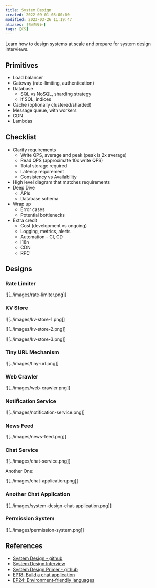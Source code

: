 ```yaml
---
title: System Design
created: 2022-09-01 08:00:00
modified: 2023-03-26 11:19:47
aliases: [系统设计]
tags: [CS]
---
```


Learn how to design systems at scale and prepare for system design interviews.

## Primitives

- Load balancer
- Gateway (rate-limiting, authentication)
- Database
    - SQL vs NoSQL, sharding strategy
    - if SQL, indices
- Cache (optionally clustered/sharded)
- Message queue, with workers
- CDN
- Lambdas

## Checklist

- Clarify requirements
    - Write QPS, average and peak (peak is 2x average)
    - Read QPS (approximate 10x write QPS)
    - Total storage required
    - Latency requirement
    - Consistency vs Availability
- High level diagram that matches requirements
- Deep Dive
    - APIs
    - Database schema
- Wrap up
    - Error cases
    - Potential bottlenecks
- Extra credit
    - Cost (development vs ongoing)
    - Logging, metrics, alerts
    - Automation - CI, CD
    - i18n
    - CDN
    - RPC

## Designs

### Rate Limiter

![[../images/rate-limiter.png]]

### KV Store

![[../images/kv-store-1.png]]

![[../images/kv-store-2.png]]

![[../images/kv-store-3.png]]

### Tiny URL Mechanism

![[../images/tiny-url.png]]

### Web Crawler

![[../images/web-crawler.png]]

### Notification Service

![[../images/notification-service.png]]

### News Feed

![[../images/news-feed.png]]

### Chat Service

![[../images/chat-service.png]]

Another One:

![[../images/chat-application.png]]

### Another Chat Application

![[../images/system-design-chat-application.png]]

### Permission System

![[../images/permission-system.png]]

## References

-  [System Design - github](https://github.com/karanpratapsingh/system-design)
- [System Design Interview](https://til.nindalf.com/books/system-design-interview/)
- [System Design Primer - github](https://github.com/donnemartin/system-design-primer)
- [EP18: Build a chat application](https://blog.bytebytego.com/p/ep18-build-a-chat-application-also)
- [EP24: Environment-friendly languages](https://blog.bytebytego.com/p/ep24-environment-friendly-languages)